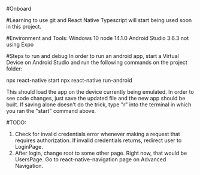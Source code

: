 #Onboard

#Learning to use git and React Native
Typescript will start being used soon in this project.

#Environment and Tools:
Windows 10
node 14.1.0
Android Studio 3.6.3
not using Expo

#Steps to run and debug
In order to run an android app, start a Virtual Device on Android Studio and run the following commands on the project folder:

npx react-native start 
npx react-native run-android

This should load the app on the device currently being emulated.
In order to see code changes, just save the updated file and the new app should be built.
If saving alone doesn't do the trick, type "r" into the terminal in which you ran the "start" command above.

#TODO:
1. Check for invalid credentials error whenever making a request that requires authorization.
If invalid credentials returns, redirect user to LoginPage. 
2. After login, change root to some other page. Right now, that would be UsersPage.
Go to react-native-navigation page on Advanced Navigation.